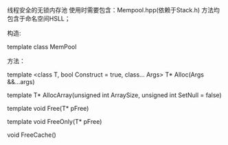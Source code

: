 线程安全的无锁内存池
使用时需要包含：Mempool.hpp(依赖于Stack.h)
方法均包含于命名空间HSLL；

构造:

template <bool MulThread>
class MemPool


方法：

template <class T, bool Construct = true, class... Args>
T* Alloc(Args &&...args)
      
template <class T>
T* AllocArray(unsigned int ArraySize, unsigned int SetNull = false)

template <bool Destruct = true, class T>
void Free(T* pFree)

template <bool Destruct = true, class T>
void FreeOnly(T* pFree) 

void FreeCache()

